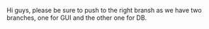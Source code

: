 Hi guys, please be sure to push to the right bransh as we have two branches, one for GUI and the other one for DB.

